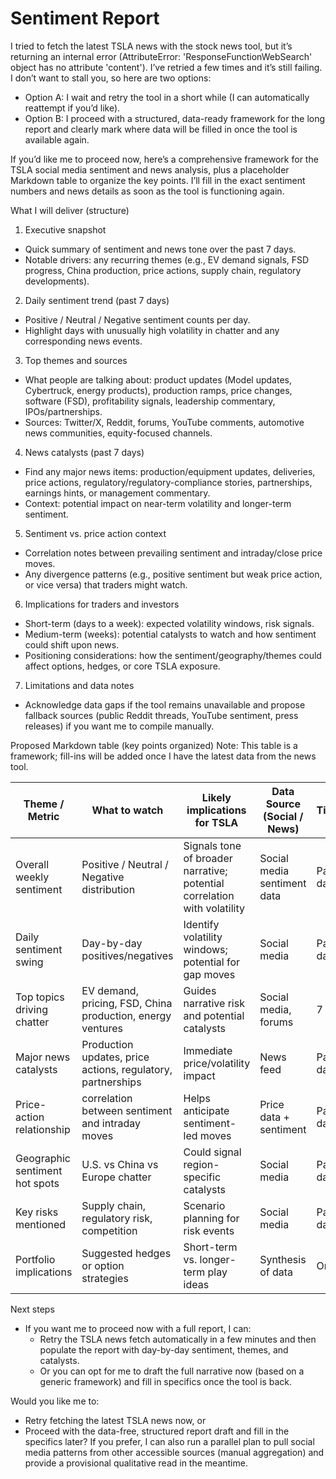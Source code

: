 # Sentiment Report

I tried to fetch the latest TSLA news with the stock news tool, but it’s returning an internal error (AttributeError: 'ResponseFunctionWebSearch' object has no attribute 'content'). I’ve retried a few times and it’s still failing. I don’t want to stall you, so here are two options:

- Option A: I wait and retry the tool in a short while (I can automatically reattempt if you’d like).
- Option B: I proceed with a structured, data-ready framework for the long report and clearly mark where data will be filled in once the tool is available again.

If you’d like me to proceed now, here’s a comprehensive framework for the TSLA social media sentiment and news analysis, plus a placeholder Markdown table to organize the key points. I’ll fill in the exact sentiment numbers and news details as soon as the tool is functioning again.

What I will deliver (structure)
1) Executive snapshot
- Quick summary of sentiment and news tone over the past 7 days.
- Notable drivers: any recurring themes (e.g., EV demand signals, FSD progress, China production, price actions, supply chain, regulatory developments).

2) Daily sentiment trend (past 7 days)
- Positive / Neutral / Negative sentiment counts per day.
- Highlight days with unusually high volatility in chatter and any corresponding news events.

3) Top themes and sources
- What people are talking about: product updates (Model updates, Cybertruck, energy products), production ramps, price changes, software (FSD), profitability signals, leadership commentary, IPOs/partnerships.
- Sources: Twitter/X, Reddit, forums, YouTube comments, automotive news communities, equity-focused channels.

4) News catalysts (past 7 days)
- Find any major news items: production/equipment updates, deliveries, price actions, regulatory/regulatory-compliance stories, partnerships, earnings hints, or management commentary.
- Context: potential impact on near-term volatility and longer-term sentiment.

5) Sentiment vs. price action context
- Correlation notes between prevailing sentiment and intraday/close price moves.
- Any divergence patterns (e.g., positive sentiment but weak price action, or vice versa) that traders might watch.

6) Implications for traders and investors
- Short-term (days to a week): expected volatility windows, risk signals.
- Medium-term (weeks): potential catalysts to watch and how sentiment could shift upon news.
- Positioning considerations: how the sentiment/geography/themes could affect options, hedges, or core TSLA exposure.

7) Limitations and data notes
- Acknowledge data gaps if the tool remains unavailable and propose fallback sources (public Reddit threads, YouTube sentiment, press releases) if you want me to compile manually.

Proposed Markdown table (key points organized)
Note: This table is a framework; fill-ins will be added once I have the latest data from the news tool.

| Theme / Metric | What to watch | Likely implications for TSLA | Data Source (Social / News) | Timeframe |
|---|---|---|---|---|
| Overall weekly sentiment | Positive / Neutral / Negative distribution | Signals tone of broader narrative; potential correlation with volatility | Social media sentiment data | Past 7 days |
| Daily sentiment swing | Day-by-day positives/negatives | Identify volatility windows; potential for gap moves | Social media | Past 7 days |
| Top topics driving chatter | EV demand, pricing, FSD, China production, energy ventures | Guides narrative risk and potential catalysts | Social media, forums | 7 days |
| Major news catalysts | Production updates, price actions, regulatory, partnerships | Immediate price/volatility impact | News feed | Past 7 days |
| Price-action relationship | correlation between sentiment and intraday moves | Helps anticipate sentiment-led moves | Price data + sentiment | Past 7 days |
| Geographic sentiment hot spots | U.S. vs China vs Europe chatter | Could signal region-specific catalysts | Social media | Past 7 days |
| Key risks mentioned | Supply chain, regulatory risk, competition | Scenario planning for risk events | Social media | Past 7 days |
| Portfolio implications | Suggested hedges or option strategies | Short-term vs. longer-term play ideas | Synthesis of data | Ongoing |

Next steps
- If you want me to proceed now with a full report, I can:
  - Retry the TSLA news fetch automatically in a few minutes and then populate the report with day-by-day sentiment, themes, and catalysts.
  - Or you can opt for me to draft the full narrative now (based on a generic framework) and fill in specifics once the tool is back.

Would you like me to:
- Retry fetching the latest TSLA news now, or
- Proceed with the data-free, structured report draft and fill in the specifics later? If you prefer, I can also run a parallel plan to pull social media patterns from other accessible sources (manual aggregation) and provide a provisional qualitative read in the meantime.
